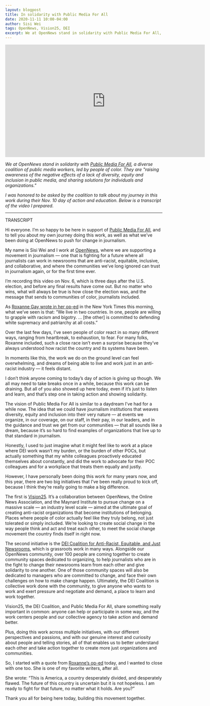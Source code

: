 ```yaml
---
layout: blogpost
title: In solidarity with Public Media For All
date: 2020-11-11 10:00-04:00
author: Sisi Wei
tags: OpenNews, Vision25, DEI
excerpt: We at OpenNews stand in solidarity with Public Media For All, a diverse coalition of public media workers, led by people of color.
---
```


<iframe src="https://player.vimeo.com/video/477761175" width="640" height="360" frameborder="0" allow="autoplay; fullscreen" allowfullscreen alt="Video of Sisi Wei, prepared for Public Media For All's day of action and education."></iframe>

<i>We at OpenNews stand in solidarity with [Public Media For All](https://www.publicmediaforall.com/), a diverse coalition of public media workers, led by people of color. They are "raising awareness of the negative effects of a lack of diversity, equity and inclusion in public media, and sharing solutions for individuals and organizations."</i>

<i>I was honored to be asked by the coalition to talk about my journey in this work during their Nov. 10 day of action and education. Below is a transcript of the video I prepared.</i>

<hr>
TRANSCRIPT

Hi everyone. I’m so happy to be here in support of [Public Media For All](https://www.publicmediaforall.com/), and to tell you about my own journey doing this work, as well as what we’ve been doing at OpenNews to push for change in journalism.

My name is Sisi Wei and I work at [OpenNews](http://opennews.org/), where we are supporting a movement in journalism — one that is fighting for a future where all journalists can work in newsrooms that are anti-racist, equitable, inclusive, and collaborative, and where the communities we’ve long ignored can trust in journalism again, or for the first time ever.

I’m recording this video on Nov. 6, which is three days after the U.S. election, and before any final results have come out. But no matter who wins, what will always be true is how close the election was, and the message that sends to communities of color, journalists included.

As [Roxanne Gay wrote in her op-ed](https://www.nytimes.com/2020/11/05/opinion/trump-supporters-election-2020.html) in the New York Times this morning, what we’ve seen is that: “We live in two countries. In one, people are willing to grapple with racism and bigotry. … [the other] is committed to defending white supremacy and patriarchy at all costs.”

Over the last few days, I’ve seen people of color react in so many different ways, ranging from heartbreak, to exhaustion, to fear. For many folks, Roxanne included, such a close race isn’t even a surprise because they’ve always understood how racist the country and its systems have been.

In moments like this, the work we do on the ground level can feel overwhelming, and dreams of being able to live and work just in an anti-racist industry — it feels distant. 

I don’t think anyone coming to today’s day of action is giving up though. We all may need to take breaks once in a while, because this work can be draining. But all of you also showed up here today, even if it’s just to listen and learn, and that’s step one in taking action and showing solidarity. 

The vision of Public Media For All is similar to a daydream I’ve had for a while now. The idea that we could have journalism institutions that weaves diversity, equity and inclusion into their very nature — at events we organize, in our coverage, on our staff, in their pay, in our leaders, and in the guidance and trust we get from our communities — that all sounds like a dream, because it’s so hard to find examples of organizations that live up to that standard in journalism.

Honestly, I used to just imagine what it might feel like to work at a place where DEI work wasn’t my burden, or the burden of other POCs, but actually something that my white colleagues proactively educated themselves about constantly, and did the work to advocate for their POC colleagues and for a workplace that treats them equally and justly. 

However, I have personally been doing this work for many years now, and this year, there are two big initiatives that I’ve been really proud to kick off, because I think they’re really going to make a big difference.

The first is [Vision25](2020-10-01-vision25-building-racial-equity-in-newsrooms). It’s a collaboration between OpenNews, the Online News Association, and the Maynard Institute to pursue change on a massive scale — an industry level scale — aimed at the ultimate goal of creating anti-racist organizations that become institutions of belonging. Places where people of color actually feel like they truly belong, not just tolerated or simply included. We’re looking to create social change in the way people think and act and treat each other, to meet the social change movement the country finds itself in right now.

The second initiative is the [DEI Coalition for Anti-Racist, Equitable, and Just Newsrooms](/what/community/dei-coalition), which is grassroots work in many ways. Alongside our OpenNews community, over 100 people are coming together to create community spaces dedicated to organizing, to help journalists who are in the fight to change their newsrooms learn from each other and give solidarity to one another. One of those community spaces will also be dedicated to managers who are committed to change, and face their own challenges on how to make change happen. Ultimately, the DEI Coalition is collective work done with the community, to give anyone who wants to work and exert pressure and negotiate and demand, a place to learn and work together.

Vision25, the DEI Coalition, and Public Media For All, share something really important in common: anyone can help or participate in some way, and the work centers people and our collective agency to take action and demand better. 

Plus, doing this work across multiple initiatives, with our different perspectives and passions, and with our genuine interest and curiosity about people and telling stories, all of that enables us to better understand each other and take action together to create more just organizations and communities.

So, I started with a quote from [Roxanne’s op-ed](https://www.nytimes.com/2020/11/05/opinion/trump-supporters-election-2020.html) today, and I wanted to close with one too. She is one of my favorite writers, after all.

She wrote: “This is America, a country desperately divided, and desperately flawed. The future of this country is uncertain but it is not hopeless. I am ready to fight for that future, no matter what it holds. Are you?”

Thank you all for being here today, building this movement together. 
